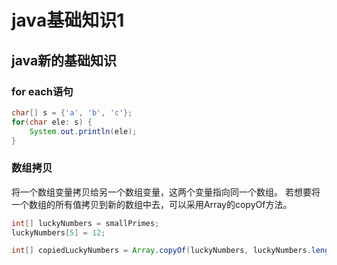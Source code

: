 # java基础知识1

## java新的基础知识
### for each语句
```java
char[] s = {'a', 'b', 'c'};
for(char ele: s) {
    System.out.println(ele);
}
```

### 数组拷贝
将一个数组变量拷贝给另一个数组变量，这两个变量指向同一个数组。
若想要将一个数组的所有值拷贝到新的数组中去，可以采用Array的copyOf方法。
```java
int[] luckyNumbers = smallPrimes;
luckyNumbers[5] = 12;

int[] copiedLuckyNumbers = Array.copyOf(luckyNumbers, luckyNumbers.length);
```